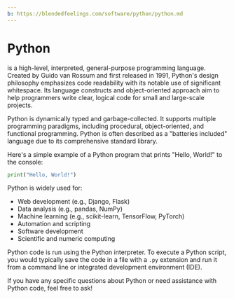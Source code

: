 ```yaml
---
b: https://blendedfeelings.com/software/python/python.md
---
```


# Python 
is a high-level, interpreted, general-purpose programming language. Created by Guido van Rossum and first released in 1991, Python's design philosophy emphasizes code readability with its notable use of significant whitespace. Its language constructs and object-oriented approach aim to help programmers write clear, logical code for small and large-scale projects.

Python is dynamically typed and garbage-collected. It supports multiple programming paradigms, including procedural, object-oriented, and functional programming. Python is often described as a "batteries included" language due to its comprehensive standard library.

Here's a simple example of a Python program that prints "Hello, World!" to the console:

```python
print("Hello, World!")
```

Python is widely used for:

- Web development (e.g., Django, Flask)
- Data analysis (e.g., pandas, NumPy)
- Machine learning (e.g., scikit-learn, TensorFlow, PyTorch)
- Automation and scripting
- Software development
- Scientific and numeric computing

Python code is run using the Python interpreter. To execute a Python script, you would typically save the code in a file with a `.py` extension and run it from a command line or integrated development environment (IDE).

If you have any specific questions about Python or need assistance with Python code, feel free to ask!